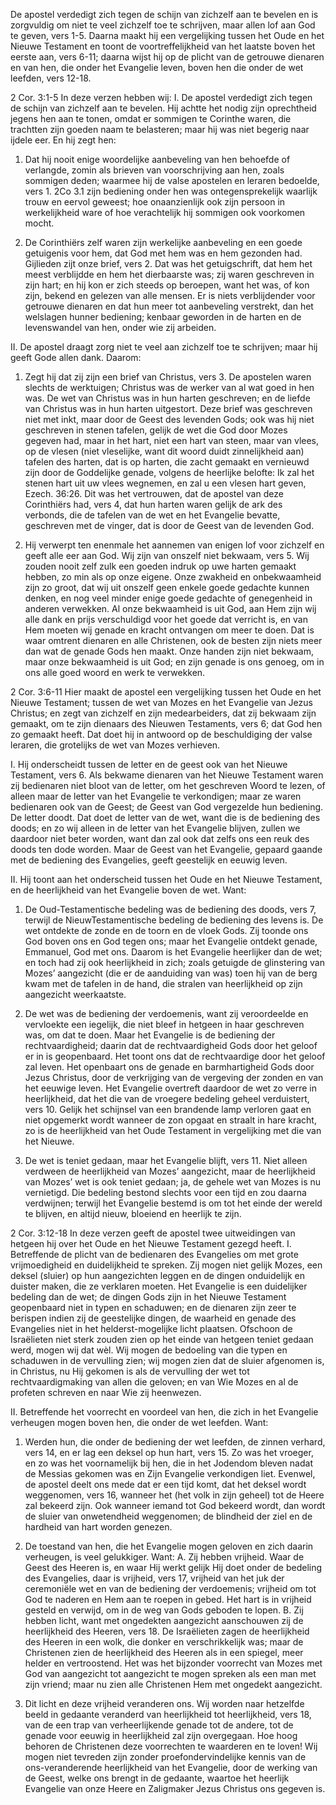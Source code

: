 De apostel verdedigt zich tegen de schijn van zichzelf aan te bevelen en is zorgvuldig om niet te veel zichzelf toe te schrijven, maar allen lof aan God te geven, vers 1-5. Daarna maakt hij een vergelijking tussen het Oude en het Nieuwe Testament en toont de voortreffelijkheid van het laatste boven het eerste aan, vers 6-11; daarna wijst hij op de plicht van de getrouwe dienaren en van hen, die onder het Evangelie leven, boven hen die onder de wet leefden, vers 12-18.

2 Cor. 3:1-5 
In deze verzen hebben wij: 
I. De apostel verdedigt zich tegen de schijn van zichzelf aan te bevelen. Hij achtte het nodig zijn oprechtheid jegens hen aan te tonen, omdat er sommigen te Corinthe waren, die trachtten zijn goeden naam te belasteren; maar hij was niet begerig naar ijdele eer. En hij zegt hen: 

1. Dat hij nooit enige woordelijke aanbeveling van hen behoefde of verlangde, zomin als brieven van voorschrijving aan hen, zoals sommigen deden; waarmee hij de valse apostelen en leraren bedoelde, vers 1. 2Co 3.1 zijn bediening onder hen was ontegensprekelijk waarlijk trouw en eervol geweest; hoe onaanzienlijk ook zijn persoon in werkelijkheid ware of hoe verachtelijk hij sommigen ook voorkomen mocht. 

2. De Corinthiërs zelf waren zijn werkelijke aanbeveling en een goede getuigenis voor hem, dat God met hem was en hem gezonden had. Gijlieden zijt onze brief, vers 2. Dat was het getuigschrift, dat hem het meest verblijdde en hem het dierbaarste was; zij waren geschreven in zijn hart; en hij kon er zich steeds op beroepen, want het was, of kon zijn, bekend en gelezen van alle mensen. Er is niets verblijdender voor getrouwe dienaren en dat hun meer tot aanbeveling verstrekt, dan het welslagen hunner bediening; kenbaar geworden in de harten en de levenswandel van hen, onder wie zij arbeiden. 

II. De apostel draagt zorg niet te veel aan zichzelf toe te schrijven; maar hij geeft Gode allen dank. Daarom:
1. Zegt hij dat zij zijn een brief van Christus, vers 3. De apostelen waren slechts de werktuigen; Christus was de werker van al wat goed in hen was. De wet van Christus was in hun harten geschreven; en de liefde van Christus was in hun harten uitgestort. Deze brief was geschreven niet met inkt, maar door de Geest des levenden Gods; ook was hij niet geschreven in stenen tafelen, gelijk de wet die God door Mozes gegeven had, maar in het hart, niet een hart van steen, maar van vlees, op de vlesen (niet vleselijke, want dit woord duidt zinnelijkheid aan) tafelen des harten, dat is op harten, die zacht gemaakt en vernieuwd zijn door de Goddelijke genade, volgens de heerlijke belofte: Ik zal het stenen hart uit uw vlees wegnemen, en zal u een vlesen hart geven, Ezech. 36:26. Dit was het vertrouwen, dat de apostel van deze Corinthiërs had, vers 4, dat hun harten waren gelijk de ark des verbonds, die de tafelen van de wet en het Evangelie bevatte, geschreven met de vinger, dat is door de Geest van de levenden God. 

2. Hij verwerpt ten enenmale het aannemen van enigen lof voor zichzelf en geeft alle eer aan God. Wij zijn van onszelf niet bekwaam, vers 5. Wij zouden nooit zelf zulk een goeden indruk op uwe harten gemaakt hebben, zo min als op onze eigene. Onze zwakheid en onbekwaamheid zijn zo groot, dat wij uit onszelf geen enkele goede gedachte kunnen denken, en nog veel minder enige goede gedachte of genegenheid in anderen verwekken. Al onze bekwaamheid is uit God, aan Hem zijn wij alle dank en prijs verschuldigd voor het goede dat verricht is, en van Hem moeten wij genade en kracht ontvangen om meer te doen. Dat is waar omtrent dienaren en alle Christenen, ook de besten zijn niets meer dan wat de genade Gods hen maakt. Onze handen zijn niet bekwaam, maar onze bekwaamheid is uit God; en zijn genade is ons genoeg, om in ons alle goed woord en werk te verwekken. 

2 Cor. 3:6-11 
Hier maakt de apostel een vergelijking tussen het Oude en het Nieuwe Testament; tussen de wet van Mozes en het Evangelie van Jezus Christus; en zegt van zichzelf en zijn medearbeiders, dat zij bekwaam zijn gemaakt, om te zijn dienaars des Nieuwen Testaments, vers 6; dat God hen zo gemaakt heeft. Dat doet hij in antwoord op de beschuldiging der valse leraren, die grotelijks de wet van Mozes verhieven. 

I. Hij onderscheidt tussen de letter en de geest ook van het Nieuwe Testament, vers 6. Als bekwame dienaren van het Nieuwe Testament waren zij bedienaren niet bloot van de letter, om het geschreven Woord te lezen, of alleen maar de letter van het Evangelie te verkondigen; maar ze waren bedienaren ook van de Geest; de Geest van God vergezelde hun bediening. De letter doodt. Dat doet de letter van de wet, want die is de bediening des doods; en zo wij alleen in de letter van het Evangelie blijven, zullen we daardoor niet beter worden, want dan zal ook dat zelfs ons een reuk des doods ten dode worden. Maar de Geest van het Evangelie, gepaard gaande met de bediening des Evangelies, geeft geestelijk en eeuwig leven. 

II. Hij toont aan het onderscheid tussen het Oude en het Nieuwe Testament, en de heerlijkheid van het Evangelie boven de wet. Want: 

1. De Oud-Testamentische bedeling was de bediening des doods, vers 7, terwijl de NieuwTestamentische bedeling de bediening des levens is. De wet ontdekte de zonde en de toorn en de vloek Gods. Zij toonde ons God boven ons en God tegen ons; maar het Evangelie ontdekt genade, Emmanuel, God met ons. Daarom is het Evangelie heerlijker dan de wet; en toch had zij ook heerlijkheid in zich; zoals getuigde de glinstering van Mozes’ aangezicht (die er de aanduiding van was) toen hij van de berg kwam met de tafelen in de hand, die stralen van heerlijkheid op zijn aangezicht weerkaatste. 

2. De wet was de bediening der verdoemenis, want zij veroordeelde en vervloekte een iegelijk, die niet bleef in hetgeen in haar geschreven was, om dat te doen. Maar het Evangelie is de bediening der rechtvaardigheid; daarin dat de rechtvaardigheid Gods door het geloof er in is geopenbaard. Het toont ons dat de rechtvaardige door het geloof zal leven. Het openbaart ons de genade en barmhartigheid Gods door Jezus Christus, door de verkrijging van de vergeving der zonden en van het eeuwige leven. Het Evangelie overtreft daardoor de wet zo verre in heerlijkheid, dat het die van de vroegere bedeling geheel verduistert, vers 10. Gelijk het schijnsel van een brandende lamp verloren gaat en niet opgemerkt wordt wanneer de zon opgaat en straalt in hare kracht, zo is de heerlijkheid van het Oude Testament in vergelijking met die van het Nieuwe. 

3. De wet is teniet gedaan, maar het Evangelie blijft, vers 11. Niet alleen verdween de heerlijkheid van Mozes’ aangezicht, maar de heerlijkheid van Mozes’ wet is ook teniet gedaan; ja, de gehele wet van Mozes is nu vernietigd. Die bedeling bestond slechts voor een tijd en zou daarna verdwijnen; terwijl het Evangelie bestemd is om tot het einde der wereld te blijven, en altijd nieuw, bloeiend en heerlijk te zijn. 

2 Cor. 3:12-18 
In deze verzen geeft de apostel twee uitweidingen van hetgeen hij over het Oude en het Nieuwe Testament gezegd heeft. 
I. Betreffende de plicht van de bedienaren des Evangelies om met grote vrijmoedigheid en duidelijkheid te spreken. Zij mogen niet gelijk Mozes, een deksel (sluier) op hun aangezichten leggen en de dingen onduidelijk en duister maken, die ze verklaren moeten. Het Evangelie is een duidelijker bedeling dan de wet; de dingen Gods zijn in het Nieuwe Testament geopenbaard niet in typen en schaduwen; en de dienaren zijn zeer te berispen indien zij de geestelijke dingen, de waarheid en genade des Evangelies niet in het helderst-mogelijke licht plaatsen. Ofschoon de Israëlieten niet sterk zouden zien op het einde van hetgeen teniet gedaan werd, mogen wij dat wèl. Wij mogen de bedoeling van die typen en schaduwen in de vervulling zien; wij mogen zien dat de sluier afgenomen is, in Christus, nu Hij gekomen is als de vervulling der wet tot rechtvaardigmaking van allen die geloven; en van Wie Mozes en al de profeten schreven en naar Wie zij heenwezen. 

II. Betreffende het voorrecht en voordeel van hen, die zich in het Evangelie verheugen mogen boven hen, die onder de wet leefden. Want: 
1. Werden hun, die onder de bediening der wet leefden, de zinnen verhard, vers 14, en er lag een deksel op hun hart, vers 15. Zo was het vroeger, en zo was het voornamelijk bij hen, die in het Jodendom bleven nadat de Messias gekomen was en Zijn Evangelie verkondigen liet. Evenwel, de apostel deelt ons mede dat er een tijd komt, dat het deksel wordt weggenomen, vers 16, wanneer het (het volk in zijn geheel) tot de Heere zal bekeerd zijn. Ook wanneer iemand tot God bekeerd wordt, dan wordt de sluier van onwetendheid weggenomen; de blindheid der ziel en de hardheid van hart worden genezen. 

2. De toestand van hen, die het Evangelie mogen geloven en zich daarin verheugen, is veel gelukkiger. Want: 
A. Zij hebben vrijheid. Waar de Geest des Heeren is, en waar Hij werkt gelijk Hij doet onder de bedeling des Evangelies, daar is vrijheid, vers 17, vrijheid van het juk der ceremoniële wet en van de bediening der verdoemenis; vrijheid om tot God te naderen en Hem aan te roepen in gebed. Het hart is in vrijheid gesteld en verwijd, om in de weg van Gods geboden te lopen. 
B. Zij hebben licht, want met ongedekten aangezicht aanschouwen zij de heerlijkheid des Heeren, vers 18. De Israëlieten zagen de heerlijkheid des Heeren in een wolk, die donker en verschrikkelijk was; maar de Christenen zien de heerlijkheid des Heeren als in een spiegel, meer helder en vertroostend. Het was het bijzonder voorrecht van Mozes met God van aangezicht tot aangezicht te mogen spreken als een man met zijn vriend; maar nu zien alle Christenen Hem met ongedekt aangezicht. 

3. Dit licht en deze vrijheid veranderen ons. Wij worden naar hetzelfde beeld in gedaante veranderd van heerlijkheid tot heerlijkheid, vers 18, van de een trap van verheerlijkende genade tot de andere, tot de genade voor eeuwig in heerlijkheid zal zijn overgegaan. 
Hoe hoog behoren de Christenen deze voorrechten te waarderen en te loven! Wij mogen niet tevreden zijn zonder proefondervindelijke kennis van de ons-veranderende heerlijkheid van het Evangelie, door de werking van de Geest, welke ons brengt in de gedaante, waartoe het heerlijk Evangelie van onze Heere en Zaligmaker Jezus Christus ons gegeven is. 



